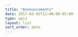 ```yaml
---
title: "Announcements"
date: 2017-03-02T12:00:00-05:00
type: apis
layout: list
sort_order: date
---
```

